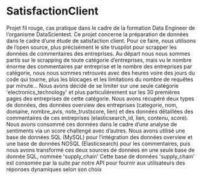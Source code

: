# SatisfactionClient
Projet fil rouge, cas pratique dans le cadre de la formation Data Engineer de l’organisme DataScientest.
Ce projet concerne la préparation de données dans le cadre d’une étude de satisfaction client.
Pour ce faire, nous utilisons de l’open source, plus précisément le site truspilot pour scrapper les données de commentaires des entreprises.
Au départ nous nous sommes partis sur le scrapping de toute catégorie d’entreprises, mais vu le nombre énorme des commentaires par entreprise et le nombre des entreprises par catégorie, nous nous sommes retrouvés avec des heures voire des jours du code qui tourne, plus les blocages et les limitations du nombre de requêtes par minute... Nous avons décidé de se limiter sur une seule catégorie 'electronics_technology' et plus particulièrement sur les 30 premières pages des entreprises de cette catégorie. Nous avons récupéré deux types de données, des données overview des entreprises (categorie, nom, domaine, nombre_avis, note_trustscore, lien) et des données détaillées des commentaires de ces entreprises (elasticsearch_id, lien, contenu, score).
Nous avons consommé ces données dans le cadre d’une analyse de sentiments via un score challengé avec d’autres.
Nous avons utilisé une base de données SQL (MySQL) pour l’intégration des données overview et une base de données NOSQL (Elasticsearch) pour les commentaires, puis nous avons transformé ces deux sources de données en une seule base de donnée SQL, nommée 'supply_chain' 
Cette base de données 'supply_chain' est consomée par la suite par notre API pour fournir aux utilisateurs des réponses dynamiques selon son choix
